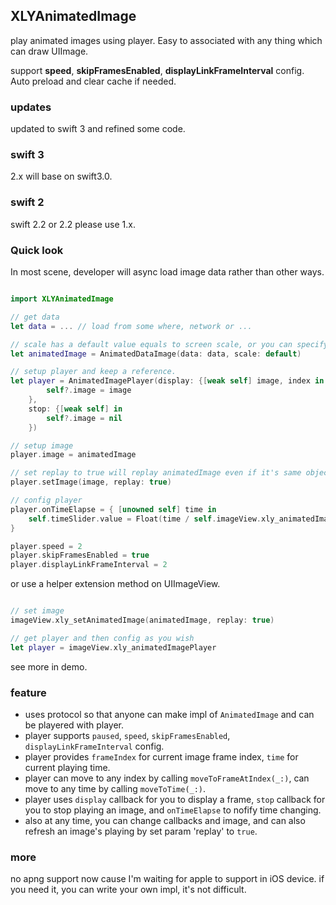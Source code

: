 ## XLYAnimatedImage

play animated images using player. Easy to associated with any thing which can draw UIImage.

support **speed**, **skipFramesEnabled**, **displayLinkFrameInterval** config. Auto preload and clear cache if needed.

### updates
updated to swift 3 and refined some code.

### swift 3

2.x will base on swift3.0.

### swift 2

swift 2.2 or 2.2 please use 1.x.

### Quick look

In most scene, developer will async load image data rather than other ways.

```swift

import XLYAnimatedImage

// get data
let data = ... // load from some where, network or ...

// scale has a default value equals to screen scale, or you can specify it.
let animatedImage = AnimatedDataImage(data: data, scale: default)

// setup player and keep a reference.
let player = AnimatedImagePlayer(display: {[weak self] image, index in
        self?.image = image
    },
    stop: {[weak self] in
        self?.image = nil
    })

// setup image
player.image = animatedImage

// set replay to true will replay animatedImage even if it's same object.
player.setImage(image, replay: true)

// config player
player.onTimeElapse = { [unowned self] time in
    self.timeSlider.value = Float(time / self.imageView.xly_animatedImagePlayer!.totalTime)
}

player.speed = 2
player.skipFramesEnabled = true
player.displayLinkFrameInterval = 2


```

or use a helper extension method on UIImageView.

```swift

// set image
imageView.xly_setAnimatedImage(animatedImage, replay: true)

// get player and then config as you wish
let player = imageView.xly_animatedImagePlayer

```

see more in demo.

### feature

 * uses protocol so that anyone can make impl of `AnimatedImage` and can be playered with player.
 * player supports `paused`, `speed`, `skipFramesEnabled`, `displayLinkFrameInterval` config.
 * player provides `frameIndex` for current image frame index, `time` for current playing time.
 * player can move to any index by calling `moveToFrameAtIndex(_:)`, can move to any time by calling `moveToTime(_:)`.
 * player uses `display` callback for you to display a frame, `stop` callback for you to stop playing an image, and `onTimeElapse` to nofify time changing.
 * also at any time, you can change callbacks and image, and can also refresh an image's playing by set param 'replay' to `true`.

 ### more

 no apng support now cause I'm waiting for apple to support in iOS device. if you need it, you can write your own impl, it's not difficult.



